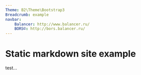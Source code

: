 ```yaml
---
Theme: B2\Theme\Bootstrap3
Breadcrumb: example
navbar:
	Balancer: http://www.balancer.ru/
	BORS©: http://bors.balancer.ru/
---
```


# Static markdown site example

test...
